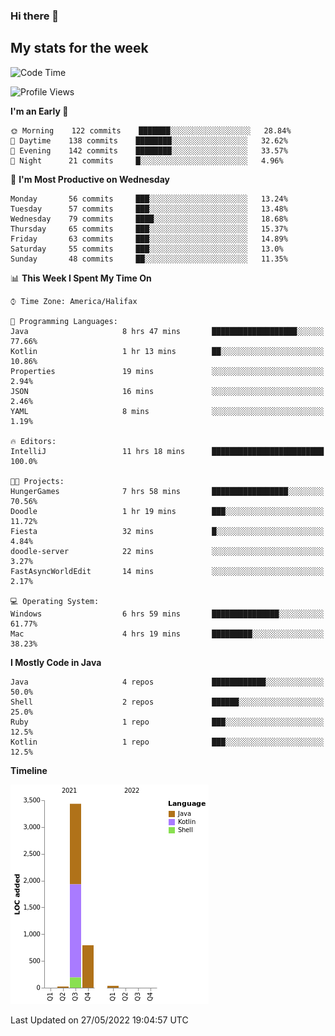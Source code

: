 ### Hi there 👋

## My stats for the week
<!--START_SECTION:waka-->
![Code Time](http://img.shields.io/badge/Code%20Time-225%20hrs%2037%20mins-blue)

![Profile Views](http://img.shields.io/badge/Profile%20Views-0-blue)

**I'm an Early 🐤** 

```text
🌞 Morning    122 commits    ███████░░░░░░░░░░░░░░░░░░   28.84% 
🌆 Daytime    138 commits    ████████░░░░░░░░░░░░░░░░░   32.62% 
🌃 Evening    142 commits    ████████░░░░░░░░░░░░░░░░░   33.57% 
🌙 Night      21 commits     █░░░░░░░░░░░░░░░░░░░░░░░░   4.96%

```
📅 **I'm Most Productive on Wednesday** 

```text
Monday       56 commits     ███░░░░░░░░░░░░░░░░░░░░░░   13.24% 
Tuesday      57 commits     ███░░░░░░░░░░░░░░░░░░░░░░   13.48% 
Wednesday    79 commits     ████░░░░░░░░░░░░░░░░░░░░░   18.68% 
Thursday     65 commits     ███░░░░░░░░░░░░░░░░░░░░░░   15.37% 
Friday       63 commits     ███░░░░░░░░░░░░░░░░░░░░░░   14.89% 
Saturday     55 commits     ███░░░░░░░░░░░░░░░░░░░░░░   13.0% 
Sunday       48 commits     ██░░░░░░░░░░░░░░░░░░░░░░░   11.35%

```


📊 **This Week I Spent My Time On** 

```text
⌚︎ Time Zone: America/Halifax

💬 Programming Languages: 
Java                     8 hrs 47 mins       ███████████████████░░░░░░   77.66% 
Kotlin                   1 hr 13 mins        ██░░░░░░░░░░░░░░░░░░░░░░░   10.86% 
Properties               19 mins             ░░░░░░░░░░░░░░░░░░░░░░░░░   2.94% 
JSON                     16 mins             ░░░░░░░░░░░░░░░░░░░░░░░░░   2.46% 
YAML                     8 mins              ░░░░░░░░░░░░░░░░░░░░░░░░░   1.19%

🔥 Editors: 
IntelliJ                 11 hrs 18 mins      █████████████████████████   100.0%

🐱‍💻 Projects: 
HungerGames              7 hrs 58 mins       █████████████████░░░░░░░░   70.56% 
Doodle                   1 hr 19 mins        ███░░░░░░░░░░░░░░░░░░░░░░   11.72% 
Fiesta                   32 mins             █░░░░░░░░░░░░░░░░░░░░░░░░   4.84% 
doodle-server            22 mins             ░░░░░░░░░░░░░░░░░░░░░░░░░   3.27% 
FastAsyncWorldEdit       14 mins             ░░░░░░░░░░░░░░░░░░░░░░░░░   2.17%

💻 Operating System: 
Windows                  6 hrs 59 mins       ███████████████░░░░░░░░░░   61.77% 
Mac                      4 hrs 19 mins       █████████░░░░░░░░░░░░░░░░   38.23%

```

**I Mostly Code in Java** 

```text
Java                     4 repos             ████████████░░░░░░░░░░░░░   50.0% 
Shell                    2 repos             ██████░░░░░░░░░░░░░░░░░░░   25.0% 
Ruby                     1 repo              ███░░░░░░░░░░░░░░░░░░░░░░   12.5% 
Kotlin                   1 repo              ███░░░░░░░░░░░░░░░░░░░░░░   12.5%

```


**Timeline**

![Chart not found](https://raw.githubusercontent.com/lyndseyy/lyndseyy/main/charts/bar_graph.png) 


 Last Updated on 27/05/2022 19:04:57 UTC
<!--END_SECTION:waka-->